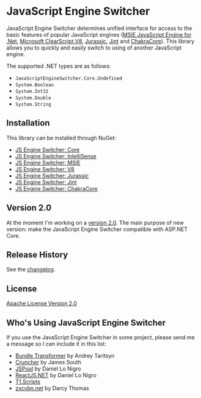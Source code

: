 JavaScript Engine Switcher
==========================

JavaScript Engine Switcher determines unified interface for access to the basic features of popular JavaScript engines ([MSIE JavaScript Engine for .Net](http://github.com/Taritsyn/MsieJavaScriptEngine), [Microsoft ClearScript.V8](http://clearscript.codeplex.com), [Jurassic](http://github.com/paulbartrum/jurassic), [Jint](http://github.com/sebastienros/jint) and [ChakraCore](http://github.com/Microsoft/ChakraCore)).
This library allows you to quickly and easily switch to using of another JavaScript engine.

The supported .NET types are as follows:

 * `JavaScriptEngineSwitcher.Core.Undefined`
 * `System.Boolean`
 * `System.Int32`
 * `System.Double`
 * `System.String`

## Installation
This library can be installed through NuGet:

 * [JS Engine Switcher: Core](http://nuget.org/packages/JavaScriptEngineSwitcher.Core)
 * [JS Engine Switcher: IntelliSense](http://nuget.org/packages/JavaScriptEngineSwitcher.ConfigurationIntelliSense)
 * [JS Engine Switcher: MSIE](http://nuget.org/packages/JavaScriptEngineSwitcher.Msie)
 * [JS Engine Switcher: V8](http://nuget.org/packages/JavaScriptEngineSwitcher.V8)
 * [JS Engine Switcher: Jurassic](http://nuget.org/packages/JavaScriptEngineSwitcher.Jurassic)
 * [JS Engine Switcher: Jint](http://nuget.org/packages/JavaScriptEngineSwitcher.Jint)
 * [JS Engine Switcher: ChakraCore](http://nuget.org/packages/JavaScriptEngineSwitcher.ChakraCore)

## Version 2.0
At the moment I'm working on a [version 2.0](https://github.com/Taritsyn/JavaScriptEngineSwitcher/tree/2.0). The main purpose of new version: make the JavaScript Engine Switcher compatible with ASP.NET Core.

## Release History
See the [changelog](CHANGELOG.md).

## License
[Apache License Version 2.0](LICENSE)

## Who's Using JavaScript Engine Switcher
If you use the JavaScript Engine Switcher in some project, please send me a message so I can include it in this list:

 * [Bundle Transformer](http://bundletransformer.codeplex.com/) by Andrey Taritsyn
 * [Cruncher](http://github.com/JimBobSquarePants/Cruncher) by James South
 * [JSPool](http://dan.cx/projects/jspool) by Daniel Lo Nigro
 * [ReactJS.NET](http://reactjs.net/) by Daniel Lo Nigro
 * [T1.Scripts](http://nuget.org/packages/T1.Scripts) 
 * [zxcvbn.net](http://github.com/darcythomas/zxcvbn.net) by Darcy Thomas
